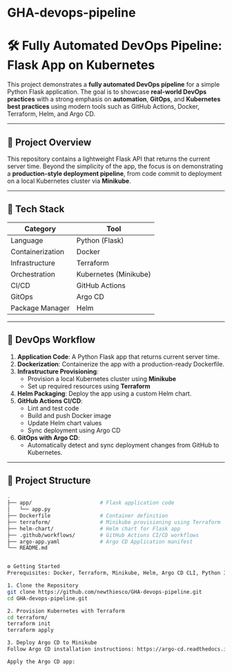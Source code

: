 # GHA-devops-pipeline
# 🛠️ Fully Automated DevOps Pipeline: Flask App on Kubernetes

This project demonstrates a **fully automated DevOps pipeline** for a simple Python Flask application. The goal is to showcase **real-world DevOps practices** with a strong emphasis on **automation**, **GitOps**, and **Kubernetes best practices** using modern tools such as GitHub Actions, Docker, Terraform, Helm, and Argo CD.

---

## 🚀 Project Overview

This repository contains a lightweight Flask API that returns the current server time. Beyond the simplicity of the app, the focus is on demonstrating a **production-style deployment pipeline**, from code commit to deployment on a local Kubernetes cluster via **Minikube**.

---

## 🧱 Tech Stack

| Category         | Tool                             |
|------------------|----------------------------------|
| Language         | Python (Flask)                   |
| Containerization | Docker                           |
| Infrastructure   | Terraform                        |
| Orchestration    | Kubernetes (Minikube)            |
| CI/CD            | GitHub Actions                   |
| GitOps           | Argo CD                          |
| Package Manager  | Helm                             |

---

## 🔄 DevOps Workflow

1. **Application Code**: A Python Flask app that returns current server time.
2. **Dockerization**: Containerize the app with a production-ready Dockerfile.
3. **Infrastructure Provisioning**:
   - Provision a local Kubernetes cluster using **Minikube**
   - Set up required resources using **Terraform**
4. **Helm Packaging**: Deploy the app using a custom Helm chart.
5. **GitHub Actions CI/CD**:
   - Lint and test code
   - Build and push Docker image
   - Update Helm chart values
   - Sync deployment using Argo CD
6. **GitOps with Argo CD**:
   - Automatically detect and sync deployment changes from GitHub to Kubernetes.

---

## 📂 Project Structure

```bash
.
├── app/                      # Flask application code
│   └── app.py
├── Dockerfile                # Container definition
├── terraform/                # Minikube provisioning using Terraform
├── helm-chart/               # Helm chart for Flask app
├── .github/workflows/        # GitHub Actions CI/CD workflows
├── argo-app.yaml             # Argo CD Application manifest
└── README.md


⚙️ Getting Started
Prerequisites: Docker, Terraform, Minikube, Helm, Argo CD CLI, Python 3.x

1. Clone the Repository
git clone https://github.com/newthiesco/GHA-devops-pipeline.git
cd GHA-devops-pipeline.git

2. Provision Kubernetes with Terraform
cd terraform/
terraform init
terraform apply

3. Deploy Argo CD to Minikube
Follow Argo CD installation instructions: https://argo-cd.readthedocs.io/en/stable/getting_started/

Apply the Argo CD app: